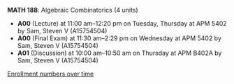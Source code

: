 **MATH 188**: Algebraic Combinatorics (4 units)

- **A00** (Lecture) at 11:00 am–12:20 pm on Tuesday, Thursday at APM 5402 by Sam, Steven V (A15754504)
- **A00** (Final Exam) at 11:30 am–2:29 pm on Wednesday at APM 5402 by Sam, Steven V (A15754504)
- **A01** (Discussion) at 10:00 am–10:50 am on Thursday at APM B402A by Sam, Steven V (A15754504)

[Enrollment numbers over time](./MATH188.tsv)
